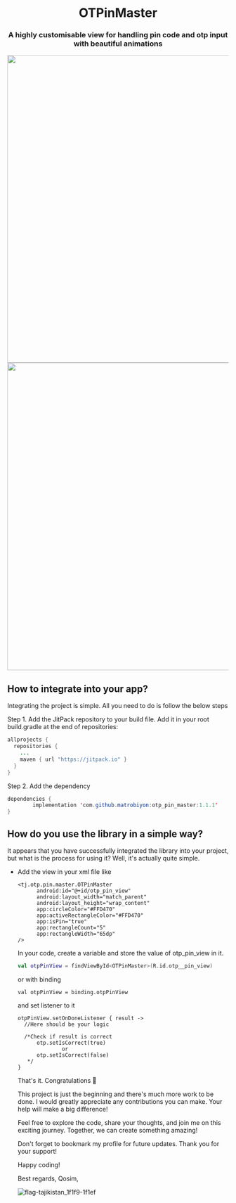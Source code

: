 <h1 align="center">OTPinMaster</a></h1>
<h3 align="center">A highly customisable view for handling pin code and otp input with beautiful animations</h3>

<img src="https://github.com/matrobiyon/otp_pin_master/assets/111564722/81a7c048-93f4-43b6-b8d9-52b23c9145d8" height="700" align="center"/>
<img src="https://github.com/matrobiyon/otp_pin_master/assets/111564722/9c264a8c-f90c-4350-89d0-11214ccca1aa" height="700"  align="center"/>



## How to integrate into your app?
Integrating the project is simple. All you need to do is follow the below steps

Step 1. Add the JitPack repository to your build file. Add it in your root build.gradle at the end of repositories:

```java
allprojects {
  repositories {
    ...
    maven { url "https://jitpack.io" }
  }
}
```
Step 2. Add the dependency
```java
dependencies {
        implementation 'com.github.matrobiyon:otp_pin_master:1.1.1'
}
```

## How do you use the library in a simple way?
It appears that you have successfully integrated the library into your project, but what is the process for using it? Well, it's actually quite simple.
- Add the view in your xml file like

  ```
  <tj.otp.pin.master.OTPinMaster
        android:id="@+id/otp_pin_view"
        android:layout_width="match_parent"
        android:layout_height="wrap_content"
        app:circleColor="#FFD470"
        app:activeRectangleColor="#FFD470"
        app:isPin="true"
        app:rectangleCount="5"
        app:rectangleWidth="65dp" 
  />
  ```
  In your code, create a variable and store the value of otp_pin_view in it.
  ```kotlin
  val otpPinView = findViewById<OTPinMaster>(R.id.otp__pin_view)
  ```
  or with binding
  ```
  val otpPinView = binding.otpPinView
  ```
  and set listener to it
  ```
  otpPinView.setOnDoneListener { result ->
    //Here should be your logic
  
    /*Check if result is correct
        otp.setIsCorrect(true)
                or
        otp.setIsCorrect(false)
     */
  }
  ```
  That's it. Congratulations 🥳

  This project is just the beginning and there's much more work to be done. I would greatly appreciate any contributions you can make. Your help will make a big difference!

  Feel free to explore the code, share your thoughts, and join me on this exciting journey. Together, we can create something amazing!

  Don't forget to bookmark my profile for future updates. Thank you for your support!

  Happy coding!

  Best regards,
  Qosim,


  ![flag-tajikistan_1f1f9-1f1ef](https://github.com/matrobiyon/otp_pin_master/assets/111564722/fa6f41f7-0b16-415e-85ae-9fc8c4b8ed47)

